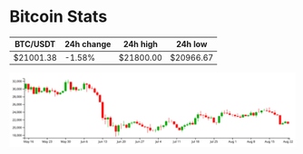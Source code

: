 # Bitcoin Stats

BTC/USDT|24h change|24h high|24h low|
|---|---|---|---|
|$21001.38|-1.58%|$21800.00|$20966.67|

<img src="./chart.svg">
